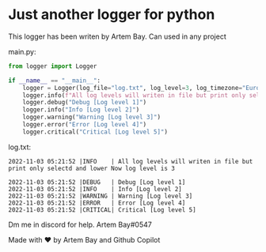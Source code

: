 # Just another logger for python

This logger has been writen by Artem Bay. Can used in any project

main.py:
```py
from logger import Logger

if __name__ == "__main__":
    logger = Logger(log_file="log.txt", log_level=3, log_timezone="Europe/Moscow", log_colors=True)
    logger.info(f"All log levels will writen in file but print only selectd and lower Now log level is {logger.log_level} \n")
    logger.debug("Debug [Log level 1]")
    logger.info("Info [Log level 2]")
    logger.warning("Warning [Log level 3]")
    logger.error("Error [Log level 4]")
    logger.critical("Critical [Log level 5]")
```

log.txt:
```
2022-11-03 05:21:52 |INFO    | All log levels will writen in file but print only selectd and lower Now log level is 3 
 
2022-11-03 05:21:52 |DEBUG   | Debug [Log level 1] 
2022-11-03 05:21:52 |INFO    | Info [Log level 2] 
2022-11-03 05:21:52 |WARNING | Warning [Log level 3] 
2022-11-03 05:21:52 |ERROR   | Error [Log level 4] 
2022-11-03 05:21:52 |CRITICAL| Critical [Log level 5] 
```

Dm me in discord for help. Artem Bay#0547

Made with ❤️ by Artem Bay and Github Copilot